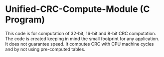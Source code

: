 # Unified-CRC-Compute-Module (C Program)
This code is for computation of 32-bit, 16-bit and 8-bit CRC computation. The code is created keeping in mind the small footprint for any application. It does not guarantee speed. It computes CRC with CPU machine cycles and by not using pre-computed tables.
